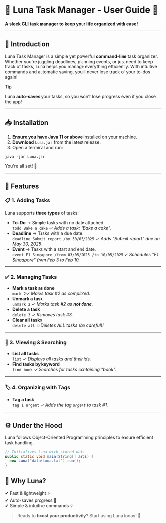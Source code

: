 # 🌙 Luna Task Manager - User Guide 🚀  
**A sleek CLI task manager to keep your life organized with ease!**  

---

## 🎯 Introduction  
Luna Task Manager is a simple yet powerful **command-line** task organizer. Whether you're juggling deadlines, planning events, or just need to keep track of tasks, Luna helps you manage everything efficiently. With intuitive commands and automatic saving, you'll never lose track of your to-dos again!  

> [!TIP]  
> Luna **auto-saves** your tasks, so you won’t lose progress even if you close the app!  

---

## 📥 Installation  
1. **Ensure you have Java 11 or above** installed on your machine.  
2. **Download** `Luna.jar` from the latest release.  
3. Open a terminal and run:  

`java -jar Luna.jar`

You're all set! 🎉  

---

## 📌 Features  

### 📋 1. Adding Tasks  
Luna supports **three types** of tasks:  
- **To-Do** → Simple tasks with no date attached.  
`todo Bake a cake`
_✓ Adds a task: "Bake a cake"._  
- **Deadline** → Tasks with a due date.  
`deadline Submit report /by 30/05/2025`
_✓ Adds "Submit report" due on May 30, 2025._  
- **Event** → Tasks with a start and end date.  
`event F1 Singapore /from 03/05/2025 /to 10/05/2025`
_✓ Schedules "F1 Singapore" from Feb 3 to Feb 10._  

---

### ✅ 2. Managing Tasks  
- **Mark a task as done**  
`mark 2`_✓ Marks task #2 as completed._  
- **Unmark a task**  
`unmark 2`
_✓ Marks task #2 as **not done**._  
- **Delete a task**  
`delete 3`
_✓ Removes task #3._  
- **Clear all tasks**  
`delete all`
_💥 Deletes ALL tasks (be careful)!_  

---

### 🔎 3. Viewing & Searching  
- **List all tasks**  
`list`
_✓ Displays all tasks and their ids._  
- **Find tasks by keyword**  
`find book`
_✓ Searches for tasks containing "book"._  

---

### 🏷 4. Organizing with Tags  
- **Tag a task**  
`tag 1 urgent`
_✓ Adds the tag `urgent` to task #1._ 

---

## ⚙️ Under the Hood  
Luna follows Object-Oriented Programming principles to ensure efficient task handling.  

```java
// Initializes Luna with stored data
public static void main(String[] args) {
  new Luna("data/Luna.txt").run();
}
```
## 🎉 Why Luna?  
✔ Fast & lightweight ⚡  
✔ Auto-saves progress 📝  
✔ Simple & intuitive commands 💡  

> Ready to **boost your productivity**? Start using Luna today! 🚀  